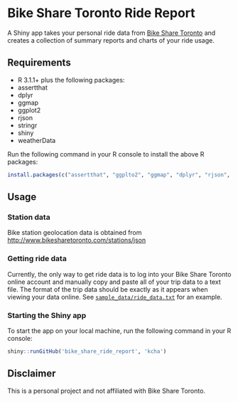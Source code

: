 # Bike Share Toronto Ride Report

A Shiny app takes your personal ride data from [Bike Share Toronto](https://www.bikesharetoronto.com/) 
and creates a collection of summary reports and charts of your ride usage.

## Requirements
 * R 3.1.1+ plus the following packages:
  * assertthat
  * dplyr
  * ggmap
  * ggplot2
  * rjson
  * stringr
  * shiny
  * weatherData

Run the following command in your R console to install the above R packages:
```r
install.packages(c("assertthat", "ggplto2", "ggmap", "dplyr", "rjson", "stringr", "shiny", "weatherData"))
```

## Usage

### Station data

Bike station geolocation data is obtained from http://www.bikesharetoronto.com/stations/json

### Getting ride data

Currently, the only way to get ride data is to log into your Bike Share Toronto
online account and manually copy and paste all of your trip data to a text file. 
The format of the trip data should be exactly as it appears when viewing your 
data online. See [`sample_data/ride_data.txt`](https://github.com/kcha/bike_share_ride_report/blob/master/sample_data/ride_data.txt) for an example.

### Starting the Shiny app


To start the app on your local machine, run the following command in your R console:
```r
shiny::runGitHub('bike_share_ride_report', 'kcha')
```

## Disclaimer
This is a personal project and not affiliated with Bike Share Toronto.
